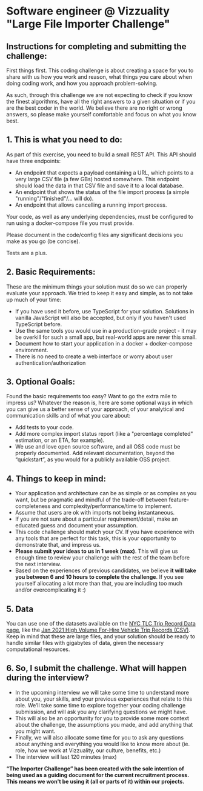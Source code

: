 # Software engineer @ Vizzuality "Large File Importer Challenge"

## Instructions for completing and submitting the challenge:

First things first. This coding challenge is about creating a space for you to share with us how you work and reason, what things you care about when doing coding work, and how you approach problem-solving.

As such, through this challenge we are not expecting to check if you know the finest algorithms, have all the right answers to a given situation or if you are the best coder in the world. We believe there are no right or wrong answers, so please make yourself comfortable and focus on what you know best.

## 1. This is what you need to do:

As part of this exercise, you need to build a small REST API. This API should have three endpoints:

- An endpoint that expects a payload containing a URL, which points to a very large CSV file (a few GBs) hosted somewhere. This endpoint should load the data in that CSV file and save it to a local database.
- An endpoint that shows the status of the file import process (a simple "running"/"finished"/... will do).
- An endpoint that allows cancelling a running import process.

Your code, as well as any underlying dependencies, must be configured to run using a docker-compose file you must provide.

Please document in the code/config files any significant decisions you make as you go (be concise).

Tests are a plus.

## 2. Basic Requirements:

These are the minimum things your solution must do so we can properly evaluate your approach. We tried to keep it easy and simple, as to not take up much of your time:

- If you have used it before, use TypeScript for your solution. Solutions in vanilla JavaScript will also be accepted, but only if you haven't used TypeScript before.  
- Use the same tools you would use in a production-grade project - it may be overkill for such a small app, but real-world apps are never this small.
- Document how to start your application in a docker + docker-compose environment.
- There is no need to create a web interface or worry about user authentication/authorization

## 3. Optional Goals:

Found the basic requirements too easy? Want to go the extra mile to impress us? Whatever the reason is, here are some optional ways in which you can give us a better sense of your approach, of your analytical and communication skills and of what you care about:

- Add tests to your code.
- Add more complex import status report (like a "percentage completed" estimation, or an ETA, for example).
- We use and love open source software, and all OSS code must be properly documented. Add relevant documentation, beyond the “quickstart”, as you would for a publicly available OSS project.

## 4. Things to keep in mind:

- Your application and architecture can be as simple or as complex as you want, but be pragmatic and mindful of the trade-off between feature-completeness and complexity/performance/time to implement.
- Assume that users are ok with imports not being instantaneous.
- If you are not sure about a particular requirement/detail, make an educated guess and document your assumption.
- This code challenge should match your CV. If you have experience with any tools that are perfect for this task, this is your opportunity to demonstrate that, and impress us.
- **Please submit your ideas to us in 1 week (max)**. This will give us enough time to review your challenge with the rest of the team before the next interview. 
- Based on the experiences of previous candidates, we believe **it will take you between 6 and 10 hours to complete the challenge**. If you see yourself allocating a lot more than that, you are including too much and/or overcomplicating it :)

## 5. Data

You can use one of the datasets available on the [NYC TLC Trip Record Data page](https://www1.nyc.gov/site/tlc/about/tlc-trip-record-data.page), like the
[Jan 2021 High Volume For-Hire Vehicle Trip Records (CSV)](https://nyc-tlc.s3.amazonaws.com/trip+data/fhvhv_tripdata_2021-01.csv). Keep in mind that these are large files, and your solution should be ready to handle similar files with gigabytes of data, given the necessary computational resources.

## 6. So, I submit the challenge. What will happen during the interview?

- In the upcoming interview we will take some time to understand more about you, your skills, and your previous experiences that relate to this role. We’ll take some time to explore together your coding challenge submission, and will ask you any clarifying questions we might have. 
- This will also be an opportunity for you to provide some more context about the challenge, the assumptions you made, and add anything that you might want.
- Finally, we will also allocate some time for you to ask any questions about anything and everything you would like to know more about (ie. role, how we work at Vizzuality, our culture, benefits, etc.)
- The interview will last 120 minutes (max)

**“The Importer Challenge” has been created with the sole intention of being used as a guiding document for the current recruitment process. This means we won't be using it (all or parts of it) within our projects.**
